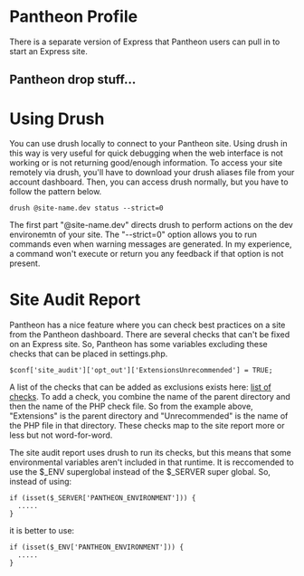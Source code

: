 # Pantheon Profile
There is a separate version of Express that Pantheon users can pull in to start an Express site.

## Pantheon drop stuff...

# Using Drush
You can use drush locally to connect to your Pantheon site. Using drush in this way is very useful for quick debugging when the web interface is not working or is not returning good/enough information. To access your site remotely via drush, you'll have to download your drush aliases file from your account dashboard. Then, you can access drush normally, but you have to follow the pattern below. 

    drush @site-name.dev status --strict=0
    
The first part "@site-name.dev" directs drush to perform actions on the dev environemtn of your site. The "--strict=0" option allows you to run commands even when warning messages are generated. In my experience, a command won't execute or return you any feedback if that option is not present.   

# Site Audit Report
Pantheon has a nice feature where you can check best practices on a site from the Pantheon dashboard. There are several checks that can't be fixed on an Express site. So, Pantheon has some variables excluding these checks that can be placed in settings.php.

    $conf['site_audit']['opt_out']['ExtensionsUnrecommended'] = TRUE;

A list of the checks that can be added as exclusions exists here: [list of checks](http://cgit.drupalcode.org/site_audit/tree/Check).
To add a check, you combine the name of the parent directory and then the name of the PHP check file. So from the example above, "Extensions" is the parent directory and "Unrecommended" is the name of the PHP file in that directory. These checks map to the site report more or less but not word-for-word.

The site audit report uses drush to run its checks, but this means that some environmental variables aren't included in that runtime. It is reccomended to use the $_ENV superglobal instead of the $_SERVER super global. So, instead of using:

    if (isset($_SERVER['PANTHEON_ENVIRONMENT'])) {
      .....
    }

it is better to use:
    
    if (isset($_ENV['PANTHEON_ENVIRONMENT'])) {
      .....
    } 
